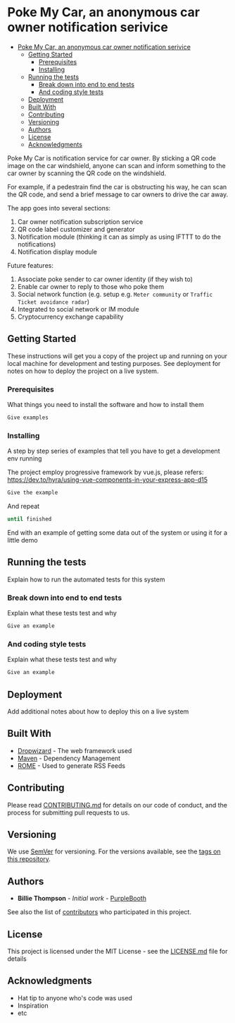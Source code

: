 # Poke My Car, an anonymous car owner notification serivice

<!-- TOC -->

- [Poke My Car, an anonymous car owner notification serivice](#poke-my-car-an-anonymous-car-owner-notification-serivice)
    - [Getting Started](#getting-started)
        - [Prerequisites](#prerequisites)
        - [Installing](#installing)
    - [Running the tests](#running-the-tests)
        - [Break down into end to end tests](#break-down-into-end-to-end-tests)
        - [And coding style tests](#and-coding-style-tests)
    - [Deployment](#deployment)
    - [Built With](#built-with)
    - [Contributing](#contributing)
    - [Versioning](#versioning)
    - [Authors](#authors)
    - [License](#license)
    - [Acknowledgments](#acknowledgments)

<!-- /TOC -->

Poke My Car is notification service for car owner. By sticking a QR code image on the car windshield, anyone can scan and inform something to the car owner by scanning the QR code on the windshield.

For example, if a pedestrain find the car is obstructing his way, he can scan the QR code, and send a brief message to car owners to drive the car away.

The app goes into several sections:

1. Car owner notification subscription service
1. QR code label customizer and generator
1. Notification module (thinking it can as simply as using IFTTT to do the notifications)
1. Notification display module

Future features:

1. Associate poke sender to car owner identity (if they wish to)
1. Enable car owner to reply to those who poke them
1. Social network function (e.g. setup e.g. `Meter community` or `Traffic Ticket avoidance radar`)
1. Integrated to social network or IM module
1. Cryptocurrency exchange capability

## Getting Started

These instructions will get you a copy of the project up and running on your local machine for development and testing purposes. See deployment for notes on how to deploy the project on a live system.

### Prerequisites

What things you need to install the software and how to install them

```bash
Give examples
```

### Installing

A step by step series of examples that tell you have to get a development env running

The project employ progressive framework by vue.js, please refers:
https://dev.to/hyra/using-vue-components-in-your-express-app-d15 

```bash
Give the example
```

And repeat

```bash
until finished
```

End with an example of getting some data out of the system or using it for a little demo

## Running the tests

Explain how to run the automated tests for this system

### Break down into end to end tests

Explain what these tests test and why

```bash
Give an example
```

### And coding style tests

Explain what these tests test and why

```bash
Give an example
```

## Deployment

Add additional notes about how to deploy this on a live system

## Built With

* [Dropwizard](http://www.dropwizard.io/1.0.2/docs/) - The web framework used
* [Maven](https://maven.apache.org/) - Dependency Management
* [ROME](https://rometools.github.io/rome/) - Used to generate RSS Feeds

## Contributing

Please read [CONTRIBUTING.md](https://gist.github.com/PurpleBooth/b24679402957c63ec426) for details on our code of conduct, and the process for submitting pull requests to us.

## Versioning

We use [SemVer](http://semver.org/) for versioning. For the versions available, see the [tags on this repository](https://github.com/your/project/tags). 

## Authors

* **Billie Thompson** - *Initial work* - [PurpleBooth](https://github.com/PurpleBooth)

See also the list of [contributors](https://github.com/your/project/contributors) who participated in this project.

## License

This project is licensed under the MIT License - see the [LICENSE.md](LICENSE.md) file for details

## Acknowledgments

- Hat tip to anyone who's code was used
- Inspiration
- etc
